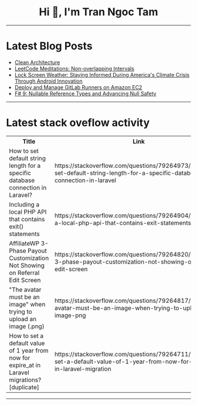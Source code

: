<h1 align="center">Hi 👋, I'm Tran Ngoc Tam</h1>

---

# Latest Blog Posts 
<!-- BLOG-POST-LIST:START -->
- [Clean Architecture](https://dev.to/gemarpets/clean-architecture-3eom)
- [LeetCode Meditations: Non-overlapping Intervals](https://dev.to/rivea0/leetcode-meditations-non-overlapping-intervals-4l38)
- [Lock Screen Weather: Staying Informed During America&#39;s Climate Crisis Through Android Innovation](https://dev.to/prajakta_gawande_9485a4fd/lock-screen-weather-staying-informed-during-americas-climate-crisis-through-android-innovation-409e)
- [Deploy and Manage GitLab Runners on Amazon EC2](https://dev.to/fernandomullerjr/deploy-and-manage-gitlab-runners-on-amazon-ec2-9a1)
- [F# 9: Nullable Reference Types and Advancing Null Safety](https://dev.to/bytehide/f-9-nullable-reference-types-and-advancing-null-safety-4fla)
<!-- BLOG-POST-LIST:END -->

---

# Latest stack oveflow activity
<table>
  <tr><th>Title</th><th>Link</th></tr>
  <!-- STACKOVERFLOW:START --><tr><td>How to set default string length for a specific database connection in Laravel?</td><td>https://stackoverflow.com/questions/79264973/how-to-set-default-string-length-for-a-specific-database-connection-in-laravel</td></tr><tr><td>Including a local PHP API that contains exit&lpar;&rpar; statements</td><td>https://stackoverflow.com/questions/79264904/including-a-local-php-api-that-contains-exit-statements</td></tr><tr><td>AffiliateWP 3-Phase Payout Customization Not Showing on Referral Edit Screen</td><td>https://stackoverflow.com/questions/79264820/affiliatewp-3-phase-payout-customization-not-showing-on-referral-edit-screen</td></tr><tr><td>&quot;The avatar must be an image&quot; when trying to upload an image &lpar;.png&rpar;</td><td>https://stackoverflow.com/questions/79264817/the-avatar-must-be-an-image-when-trying-to-upload-an-image-png</td></tr><tr><td>How to set a default value of 1 year from now for expire_at in Laravel migrations? [duplicate]</td><td>https://stackoverflow.com/questions/79264711/how-to-set-a-default-value-of-1-year-from-now-for-expire-at-in-laravel-migration</td></tr><!-- STACKOVERFLOW:END -->
</table>

---


